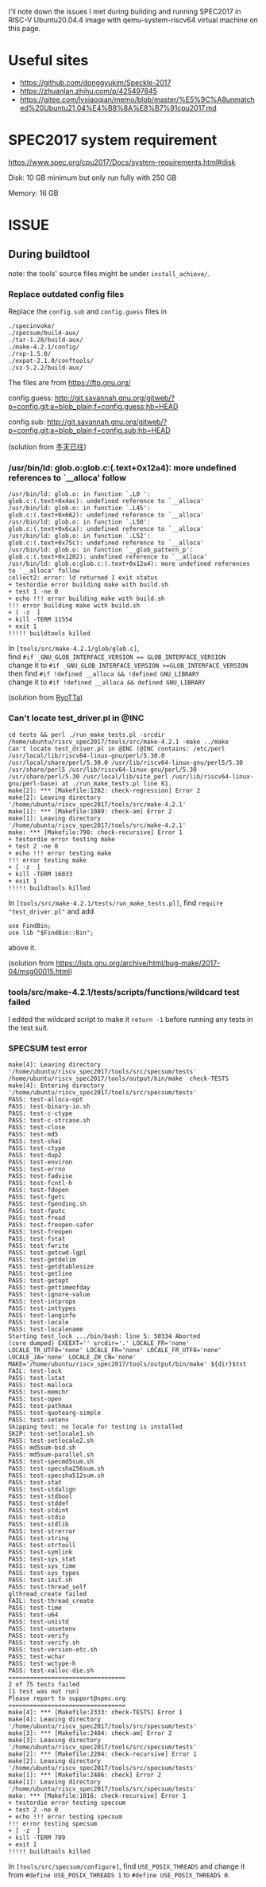 I'll note down the issues I met during building and running SPEC2017 in RISC-V Ubuntu20.04.4 image with qemu-system-riscv64 virtual machine on this page.

# Useful sites

- https://github.com/donggyukim/Speckle-2017
- https://zhuanlan.zhihu.com/p/425497845
- https://gitee.com/lvxiaoqian/memo/blob/master/%E5%9C%A8unmatched%20Ubuntu21.04%E4%B8%8A%E8%B7%91cpu2017.md

# SPEC2017 system requirement

https://www.spec.org/cpu2017/Docs/system-requirements.html#disk

Disk: 10 GB minimum but only run fully with 250 GB

Memory: 16 GB


# ISSUE

## During buildtool

note: the tools' source files might be under `install_achieve/`.

### Replace outdated config files

Replace the `config.sub` and `config.guess` files in 
```
./specinvoke/
./specsum/build-aux/
./tar-1.28/build-aux/
./make-4.2.1/config/
./rxp-1.5.0/
./expat-2.1.0/conftools/
./xz-5.2.2/build-aux/
```

The files are from https://ftp.gnu.org/

config.guess: http://git.savannah.gnu.org/gitweb/?p=config.git;a=blob_plain;f=config.guess;hb=HEAD

config.sub: http://git.savannah.gnu.org/gitweb/?p=config.git;a=blob_plain;f=config.sub;hb=HEAD

(solution from [冬天已往](https://zhuanlan.zhihu.com/p/425497845))


### /usr/bin/ld: glob.o:glob.c:(.text+0x12a4): more undefined references to `__alloca' follow

```
/usr/bin/ld: glob.o: in function `.L0 ':
glob.c:(.text+0x4ac): undefined reference to `__alloca'
/usr/bin/ld: glob.o: in function `.L45':
glob.c:(.text+0x662): undefined reference to `__alloca'
/usr/bin/ld: glob.o: in function `.L50':
glob.c:(.text+0x6ca): undefined reference to `__alloca'
/usr/bin/ld: glob.o: in function `.L52':
glob.c:(.text+0x75c): undefined reference to `__alloca'
/usr/bin/ld: glob.o: in function `__glob_pattern_p':
glob.c:(.text+0x1202): undefined reference to `__alloca'
/usr/bin/ld: glob.o:glob.c:(.text+0x12a4): more undefined references to `__alloca' follow
collect2: error: ld returned 1 exit status
+ testordie error building make with build.sh
+ test 1 -ne 0
+ echo !!! error building make with build.sh
!!! error building make with build.sh
+ [ -z  ]
+ kill -TERM 11554
+ exit 1
!!!!! buildtools killed
```

In `[tools/src/make-4.2.1/glob/glob.c]`, <br>
find ```#if _GNU_GLOB_INTERFACE_VERSION == GLOB_INTERFACE_VERSION``` <br>
change it to ```#if _GNU_GLOB_INTERFACE_VERSION >=GLOB_INTERFACE_VERSION```<br>
then find ```#if !defined __alloca && !defined GNU_LIBRARY``` <br>
change it to ```#if !defined __alloca && defined GNU_LIBRARY```

(solution from [RyoTTa](https://ryotta-205.tistory.com/48))


### Can't locate test_driver.pl in @INC 

```
cd tests && perl ./run_make_tests.pl -srcdir /home/ubuntu/riscv_spec2017/tools/src/make-4.2.1 -make ../make 
Can't locate test_driver.pl in @INC (@INC contains: /etc/perl /usr/local/lib/riscv64-linux-gnu/perl/5.30.0 /usr/local/share/perl/5.30.0 /usr/lib/riscv64-linux-gnu/perl5/5.30 /usr/share/perl5 /usr/lib/riscv64-linux-gnu/perl/5.30 /usr/share/perl/5.30 /usr/local/lib/site_perl /usr/lib/riscv64-linux-gnu/perl-base) at ./run_make_tests.pl line 61.
make[2]: *** [Makefile:1282: check-regression] Error 2
make[2]: Leaving directory '/home/ubuntu/riscv_spec2017/tools/src/make-4.2.1'
make[1]: *** [Makefile:1089: check-am] Error 2
make[1]: Leaving directory '/home/ubuntu/riscv_spec2017/tools/src/make-4.2.1'
make: *** [Makefile:798: check-recursive] Error 1
+ testordie error testing make
+ test 2 -ne 0
+ echo !!! error testing make
!!! error testing make
+ [ -z  ]
+ kill -TERM 16033
+ exit 1
!!!!! buildtools killed
```

In `[tools/src/make-4.2.1/tests/run_make_tests.pl]`, </b>
find `require "test_driver.pl"` and add 
```
use FindBin;
use lib "$FindBin::Bin";
```
above it. 

(solution from https://lists.gnu.org/archive/html/bug-make/2017-04/msg00015.html)


### tools/src/make-4.2.1/tests/scripts/functions/wildcard test failed

I edited the wildcard script to make it `return -1` before running any tests in the test suit.



### SPECSUM test error

```
make[4]: Leaving directory '/home/ubuntu/riscv_spec2017/tools/src/specsum/tests'
/home/ubuntu/riscv_spec2017/tools/output/bin/make  check-TESTS
make[4]: Entering directory '/home/ubuntu/riscv_spec2017/tools/src/specsum/tests'
PASS: test-alloca-opt
PASS: test-binary-io.sh
PASS: test-c-ctype
PASS: test-c-strcase.sh
PASS: test-close
PASS: test-md5
PASS: test-sha1
PASS: test-ctype
PASS: test-dup2
PASS: test-environ
PASS: test-errno
PASS: test-fadvise
PASS: test-fcntl-h
PASS: test-fdopen
PASS: test-fgetc
PASS: test-fpending.sh
PASS: test-fputc
PASS: test-fread
PASS: test-freopen-safer
PASS: test-freopen
PASS: test-fstat
PASS: test-fwrite
PASS: test-getcwd-lgpl
PASS: test-getdelim
PASS: test-getdtablesize
PASS: test-getline
PASS: test-getopt
PASS: test-gettimeofday
PASS: test-ignore-value
PASS: test-intprops
PASS: test-inttypes
PASS: test-langinfo
PASS: test-locale
PASS: test-localename
Starting test_lock .../bin/bash: line 5: 50334 Aborted                 (core dumped) EXEEXT='' srcdir='.' LOCALE_FR='none' LOCALE_TR_UTF8='none' LOCALE_FR='none' LOCALE_FR_UTF8='none' LOCALE_JA='none' LOCALE_ZH_CN='none' MAKE='/home/ubuntu/riscv_spec2017/tools/output/bin/make' ${dir}$tst
FAIL: test-lock
PASS: test-lstat
PASS: test-malloca
PASS: test-memchr
PASS: test-open
PASS: test-pathmax
PASS: test-quotearg-simple
PASS: test-setenv
Skipping test: no locale for testing is installed
SKIP: test-setlocale1.sh
PASS: test-setlocale2.sh
PASS: md5sum-bsd.sh
PASS: md5sum-parallel.sh
PASS: test-specmd5sum.sh
PASS: test-specsha256sum.sh
PASS: test-specsha512sum.sh
PASS: test-stat
PASS: test-stdalign
PASS: test-stdbool
PASS: test-stddef
PASS: test-stdint
PASS: test-stdio
PASS: test-stdlib
PASS: test-strerror
PASS: test-string
PASS: test-strtoull
PASS: test-symlink
PASS: test-sys_stat
PASS: test-sys_time
PASS: test-sys_types
PASS: test-init.sh
PASS: test-thread_self
glthread_create failed
FAIL: test-thread_create
PASS: test-time
PASS: test-u64
PASS: test-unistd
PASS: test-unsetenv
PASS: test-verify
PASS: test-verify.sh
PASS: test-version-etc.sh
PASS: test-wchar
PASS: test-wctype-h
PASS: test-xalloc-die.sh
=================================
2 of 75 tests failed
(1 test was not run)
Please report to support@spec.org
=================================
make[4]: *** [Makefile:2333: check-TESTS] Error 1
make[4]: Leaving directory '/home/ubuntu/riscv_spec2017/tools/src/specsum/tests'
make[3]: *** [Makefile:2484: check-am] Error 2
make[3]: Leaving directory '/home/ubuntu/riscv_spec2017/tools/src/specsum/tests'
make[2]: *** [Makefile:2204: check-recursive] Error 1
make[2]: Leaving directory '/home/ubuntu/riscv_spec2017/tools/src/specsum/tests'
make[1]: *** [Makefile:2486: check] Error 2
make[1]: Leaving directory '/home/ubuntu/riscv_spec2017/tools/src/specsum/tests'
make: *** [Makefile:1016: check-recursive] Error 1
+ testordie error testing specsum
+ test 2 -ne 0
+ echo !!! error testing specsum
!!! error testing specsum
+ [ -z  ]
+ kill -TERM 709
+ exit 1
!!!!! buildtools killed
```

In `[tools/src/specsum/configure]`, </b>
find `USE_POSIX_THREADS` and change it from </b>
`#define USE_POSIX_THREADS 1` to </b>
`#define USE_POSIX_THREADS 0`.